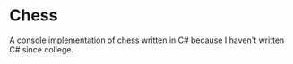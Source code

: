 # Chess

A console implementation of chess written in C# because I haven't written C# since college. 